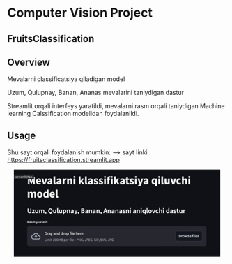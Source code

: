 # Computer Vision Project

## FruitsClassification

## Overview
Mevalarni classificatsiya qiladigan model

Uzum, Qulupnay, Banan, Ananas mevalarini taniydigan dastur

Streamlit orqali interfeys yaratildi, mevalarni rasm orqali taniydigan Machine learning Calssification modelidan foydalanildi.

## Usage
Shu sayt orqali foydalanish mumkin: --> sayt linki : https://fruitsclassification.streamlit.app

<div align="center">
  <img height="200" src="https://github.com/Philomath2020/FruitsClassification/blob/main/pic/Screenshot%202024-08-01%20at%2014.23.21.png"  />
</div>
